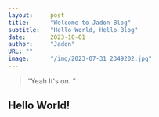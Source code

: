 ```yaml
---
layout:     post 
title:      "Welcome to Jadon Blog"
subtitle:   "Hello World, Hello Blog"
date:       2023-10-01
author:     "Jadon"
URL: ""
image:      "/img/2023-07-31 2349202.jpg"
---
```


> “Yeah It's on. ”


## Hello World!
